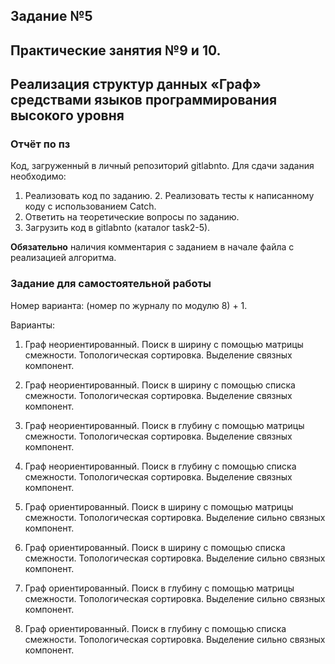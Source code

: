 ## Задание №5

## Практические занятия №9 и 10. 

## Реализация структур данных «Граф» средствами языков программирования высокого уровня

### Отчёт по пз
Код, загруженный в личный репозиторий gitlabnto. Для сдачи задания необходимо:
1. Реализовать код по заданию.
    2. Реализовать тесты к написанному коду с использованием Catch.
3. Ответить на теоретические вопросы по заданию.
4. Загрузить код в gitlabnto (каталог task2-5).

**Обязательно** наличия комментария с заданием в начале файла с реализацией алгоритма.

### Задание для самостоятельной работы

Номер варианта: (номер по журналу по модулю 8) + 1.

Варианты:
1.	Граф неориентированный. Поиск в ширину с помощью матрицы смежности. Топологическая сортировка. Выделение связных компонент.

2.	Граф неориентированный. Поиск в ширину с помощью списка смежности. Топологическая сортировка. Выделение связных компонент.

3.	Граф неориентированный. Поиск в глубину с помощью матрицы смежности. Топологическая сортировка. Выделение связных компонент.

4.	Граф неориентированный. Поиск в глубину с помощью списка смежности. Топологическая сортировка. Выделение связных компонент.

5.	Граф ориентированный. Поиск в ширину с помощью матрицы смежности. Топологическая сортировка. Выделение сильно связных компонент.

6.	Граф ориентированный. Поиск в ширину с помощью списка смежности. Топологическая сортировка. Выделение сильно связных компонент.

7.	Граф ориентированный. Поиск в глубину с помощью матрицы смежности. Топологическая сортировка. Выделение сильно связных компонент.

8.	Граф ориентированный. Поиск в глубину с помощью списка смежности. Топологическая сортировка. Выделение сильно связных компонент.


